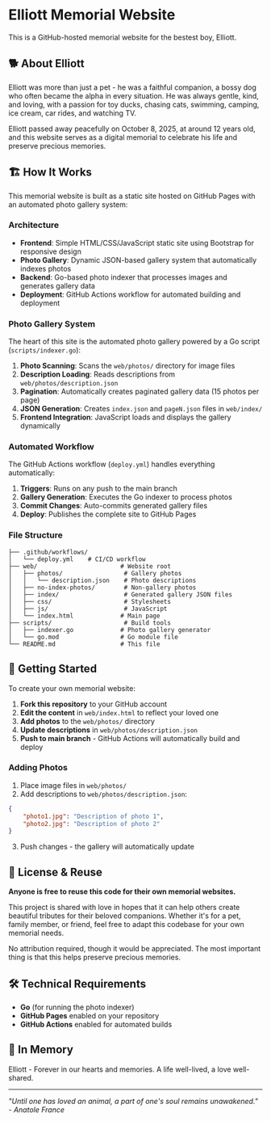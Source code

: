 # Elliott Memorial Website

This is a GitHub-hosted memorial website for the bestest boy, Elliott.

## 🐕 About Elliott

Elliott was more than just a pet - he was a faithful companion, a bossy dog who often became the alpha in every situation. He was always gentle, kind, and loving, with a passion for toy ducks, chasing cats, swimming, camping, ice cream, car rides, and watching TV.

Elliott passed away peacefully on October 8, 2025, at around 12 years old, and this website serves as a digital memorial to celebrate his life and preserve precious memories.

## 🏗️ How It Works

This memorial website is built as a static site hosted on GitHub Pages with an automated photo gallery system:

### Architecture

- **Frontend**: Simple HTML/CSS/JavaScript static site using Bootstrap for responsive design
- **Photo Gallery**: Dynamic JSON-based gallery system that automatically indexes photos
- **Backend**: Go-based photo indexer that processes images and generates gallery data
- **Deployment**: GitHub Actions workflow for automated building and deployment

### Photo Gallery System

The heart of this site is the automated photo gallery powered by a Go script (`scripts/indexer.go`):

1. **Photo Scanning**: Scans the `web/photos/` directory for image files
2. **Description Loading**: Reads descriptions from `web/photos/description.json`
3. **Pagination**: Automatically creates paginated gallery data (15 photos per page)
4. **JSON Generation**: Creates `index.json` and `pageN.json` files in `web/index/`
5. **Frontend Integration**: JavaScript loads and displays the gallery dynamically

### Automated Workflow

The GitHub Actions workflow (`deploy.yml`) handles everything automatically:

1. **Triggers**: Runs on any push to the main branch
2. **Gallery Generation**: Executes the Go indexer to process photos
3. **Commit Changes**: Auto-commits generated gallery files
4. **Deploy**: Publishes the complete site to GitHub Pages

### File Structure

```
├── .github/workflows/
│   └── deploy.yml    # CI/CD workflow
├── web/                       # Website root
│   ├── photos/                 # Gallery photos
│   │   └── description.json    # Photo descriptions
│   ├── no-index-photos/        # Non-gallery photos
│   ├── index/                  # Generated gallery JSON files
│   ├── css/                    # Stylesheets
│   ├── js/                     # JavaScript
│   └── index.html             # Main page
├── scripts/                    # Build tools
│   ├── indexer.go             # Photo gallery generator
│   └── go.mod                 # Go module file
└── README.md                  # This file
```

## 🚀 Getting Started

To create your own memorial website:

1. **Fork this repository** to your GitHub account
2. **Edit the content** in `web/index.html` to reflect your loved one
3. **Add photos** to the `web/photos/` directory
4. **Update descriptions** in `web/photos/description.json`
5. **Push to main branch** - GitHub Actions will automatically build and deploy

### Adding Photos

1. Place image files in `web/photos/`
2. Add descriptions to `web/photos/description.json`:
```json
{
    "photo1.jpg": "Description of photo 1",
    "photo2.jpg": "Description of photo 2"
}
```
3. Push changes - the gallery will automatically update

## 📝 License & Reuse

**Anyone is free to reuse this code for their own memorial websites.**

This project is shared with love in hopes that it can help others create beautiful tributes for their beloved companions. Whether it's for a pet, family member, or friend, feel free to adapt this codebase for your own memorial needs.

No attribution required, though it would be appreciated. The most important thing is that this helps preserve precious memories.

## 🛠️ Technical Requirements

- **Go** (for running the photo indexer)
- **GitHub Pages** enabled on your repository
- **GitHub Actions** enabled for automated builds

## 💝 In Memory

Elliott - Forever in our hearts and memories. A life well-lived, a love well-shared.

---

*"Until one has loved an animal, a part of one's soul remains unawakened." - Anatole France*
